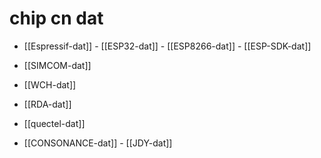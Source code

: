 
# chip cn dat 

- [[Espressif-dat]] - [[ESP32-dat]] - [[ESP8266-dat]] - [[ESP-SDK-dat]]
  
- [[SIMCOM-dat]]

- [[WCH-dat]]

- [[RDA-dat]]

- [[quectel-dat]]

- [[CONSONANCE-dat]] - [[JDY-dat]]


